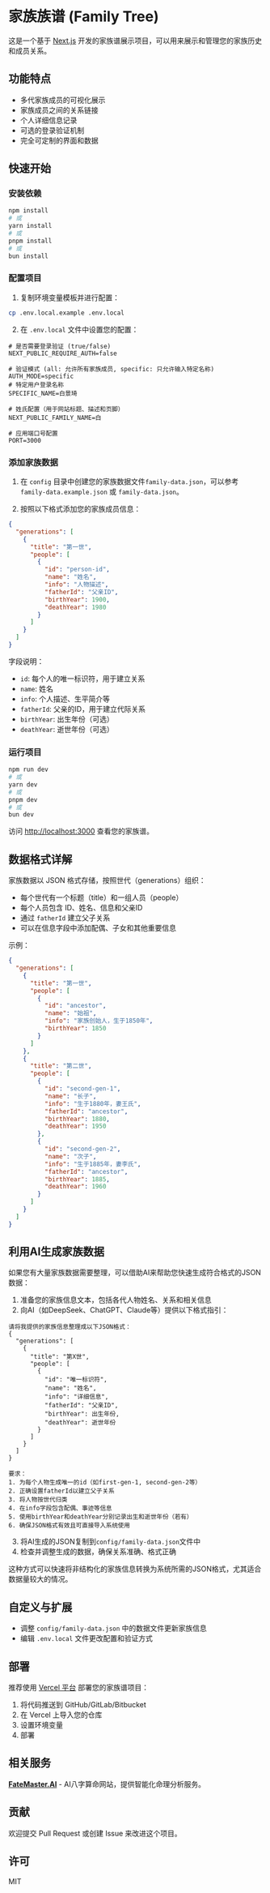 # 家族族谱 (Family Tree)

这是一个基于 [Next.js](https://nextjs.org) 开发的家族谱展示项目，可以用来展示和管理您的家族历史和成员关系。

## 功能特点

- 多代家族成员的可视化展示
- 家族成员之间的关系链接
- 个人详细信息记录
- 可选的登录验证机制
- 完全可定制的界面和数据

## 快速开始

### 安装依赖

```bash
npm install
# 或
yarn install
# 或
pnpm install
# 或
bun install
```

### 配置项目

1. 复制环境变量模板并进行配置：

```bash
cp .env.local.example .env.local
```

2. 在 `.env.local` 文件中设置您的配置：

```
# 是否需要登录验证 (true/false)
NEXT_PUBLIC_REQUIRE_AUTH=false

# 验证模式 (all: 允许所有家族成员, specific: 只允许输入特定名称)
AUTH_MODE=specific
# 特定用户登录名称
SPECIFIC_NAME=白景琦

# 姓氏配置（用于网站标题、描述和页脚）
NEXT_PUBLIC_FAMILY_NAME=白

# 应用端口号配置
PORT=3000
```

### 添加家族数据

1. 在 `config` 目录中创建您的家族数据文件`family-data.json`，可以参考 `family-data.example.json` 或 `family-data.json`。

2. 按照以下格式添加您的家族成员信息：

```json
{
  "generations": [
    {
      "title": "第一世",
      "people": [
        {
          "id": "person-id",
          "name": "姓名",
          "info": "人物描述",
          "fatherId": "父亲ID",
          "birthYear": 1900,
          "deathYear": 1980
        }
      ]
    }
  ]
}
```

字段说明：
- `id`: 每个人的唯一标识符，用于建立关系
- `name`: 姓名
- `info`: 个人描述、生平简介等
- `fatherId`: 父亲的ID，用于建立代际关系
- `birthYear`: 出生年份（可选）
- `deathYear`: 逝世年份（可选）

### 运行项目

```bash
npm run dev
# 或
yarn dev
# 或
pnpm dev
# 或
bun dev
```

访问 [http://localhost:3000](http://localhost:3000) 查看您的家族谱。

## 数据格式详解

家族数据以 JSON 格式存储，按照世代（generations）组织：

- 每个世代有一个标题（title）和一组人员（people）
- 每个人员包含 ID、姓名、信息和父亲ID
- 通过 `fatherId` 建立父子关系
- 可以在信息字段中添加配偶、子女和其他重要信息

示例：
```json
{
  "generations": [
    {
      "title": "第一世",
      "people": [
        {
          "id": "ancestor",
          "name": "始祖",
          "info": "家族创始人，生于1850年",
          "birthYear": 1850
        }
      ]
    },
    {
      "title": "第二世",
      "people": [
        {
          "id": "second-gen-1",
          "name": "长子",
          "info": "生于1880年，妻王氏",
          "fatherId": "ancestor",
          "birthYear": 1880,
          "deathYear": 1950
        },
        {
          "id": "second-gen-2",
          "name": "次子",
          "info": "生于1885年，妻李氏",
          "fatherId": "ancestor",
          "birthYear": 1885,
          "deathYear": 1960
        }
      ]
    }
  ]
}
```

## 利用AI生成家族数据

如果您有大量家族数据需要整理，可以借助AI来帮助您快速生成符合格式的JSON数据：

1. 准备您的家族信息文本，包括各代人物姓名、关系和相关信息
2. 向AI（如DeepSeek、ChatGPT、Claude等）提供以下格式指引：

```
请将我提供的家族信息整理成以下JSON格式：
{
  "generations": [
    {
      "title": "第X世",
      "people": [
        {
          "id": "唯一标识符",
          "name": "姓名",
          "info": "详细信息",
          "fatherId": "父亲ID",
          "birthYear": 出生年份,
          "deathYear": 逝世年份
        }
      ]
    }
  ]
}

要求：
1. 为每个人物生成唯一的id（如first-gen-1, second-gen-2等）
2. 正确设置fatherId以建立父子关系
3. 将人物按世代归类
4. 在info字段包含配偶、事迹等信息
5. 使用birthYear和deathYear分别记录出生和逝世年份（若有）
6. 确保JSON格式有效且可直接导入系统使用
```

3. 将AI生成的JSON复制到`config/family-data.json`文件中
4. 检查并调整生成的数据，确保关系准确、格式正确


这种方式可以快速将非结构化的家族信息转换为系统所需的JSON格式，尤其适合数据量较大的情况。

## 自定义与扩展

- 调整 `config/family-data.json` 中的数据文件更新家族信息
- 编辑 `.env.local` 文件更改配置和验证方式

## 部署

推荐使用 [Vercel 平台](https://vercel.com/new) 部署您的家族谱项目：

1. 将代码推送到 GitHub/GitLab/Bitbucket
2. 在 Vercel 上导入您的仓库
3. 设置环境变量
4. 部署

## 相关服务

**[FateMaster.AI](https://www.fatemaster.ai)** - AI八字算命网站，提供智能化命理分析服务。

## 贡献

欢迎提交 Pull Request 或创建 Issue 来改进这个项目。

## 许可

MIT
